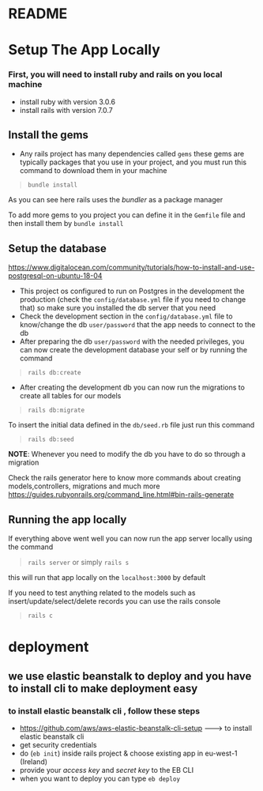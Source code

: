 # README
# Setup The App Locally
### First, you will need to install ruby and rails on you local machine
* install ruby with version 3.0.6
* install rails with version 7.0.7

## Install the gems

* Any rails project has many dependencies called `gems` these gems are typically packages that you use in your project, and you must run this command to download them in your machine
> `bundle install`

As you can see here rails uses the *bundler* as a package manager

To add more gems to you project you can define it in the `Gemfile` file and then install them by `bundle install`

## Setup the database

https://www.digitalocean.com/community/tutorials/how-to-install-and-use-postgresql-on-ubuntu-18-04

* This project os configured to run on Postgres in the development the production (check the `config/database.yml` file if you need to change that)
so make sure you installed the db server that you need
* Check the development section in the `config/database.yml` file to know/change the db `user/password` that the app needs to connect to the db
* After preparing the db `user/password` with the needed privileges, you can now create the development database your self or by running the command
> `rails db:create`
* After creating the development db you can now run the migrations to create all tables for our models
> `rails db:migrate`

To insert the initial data defined in the `db/seed.rb` file just run this command

> `rails db:seed`

**NOTE**: Whenever you need to modify the db you have to do so through a migration

Check the rails generator here to know more commands about creating models,controllers, migrations and much more
https://guides.rubyonrails.org/command_line.html#bin-rails-generate

## Running the app locally
If everything above went well you can now run the app server locally using the command
>  `rails server` or simply `rails s`

 this will run that app locally on the `localhost:3000` by default

If you need to test anything related to the models such as insert/update/select/delete records you can use the rails console
>  `rails c`

# deployment

## we use elastic beanstalk to deploy and you have to install cli to make deployment easy

### to install elastic beanstalk cli , follow these steps 

* https://github.com/aws/aws-elastic-beanstalk-cli-setup ---> to install elastic beanstalk cli
* get security credentials
* do (`eb init`) inside rails project & choose existing app in eu-west-1 (Ireland)
* provide your *access key* and *secret key* to the EB CLI
* when you want to deploy you can type  `eb deploy`